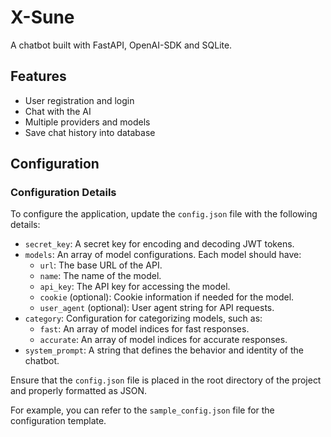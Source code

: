 # X-Sune
A chatbot built with FastAPI, OpenAI-SDK and SQLite.

## Features
- User registration and login
- Chat with the AI
- Multiple providers and models
- Save chat history into database

## Configuration

### Configuration Details

To configure the application, update the `config.json` file with the following details:

- `secret_key`: A secret key for encoding and decoding JWT tokens.
- `models`: An array of model configurations. Each model should have:
  - `url`: The base URL of the API.
  - `name`: The name of the model.
  - `api_key`: The API key for accessing the model.
  - `cookie` (optional): Cookie information if needed for the model.
  - `user_agent` (optional): User agent string for API requests.
- `category`: Configuration for categorizing models, such as:
  - `fast`: An array of model indices for fast responses.
  - `accurate`: An array of model indices for accurate responses.
- `system_prompt`: A string that defines the behavior and identity of the chatbot.

Ensure that the `config.json` file is placed in the root directory of the project and properly formatted as JSON.

For example, you can refer to the `sample_config.json` file for the configuration template.
